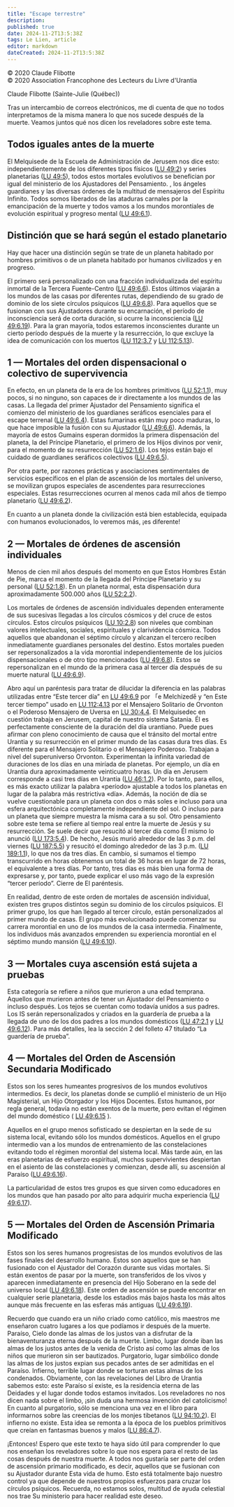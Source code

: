 ```yaml
---
title: "Escape terrestre"
description: 
published: true
date: 2024-11-2T13:5:38Z
tags: Le Lien, article
editor: markdown
dateCreated: 2024-11-2T13:5:38Z
---
```


<p class="v-card tema v-sheet--gris claro aclarar-3 px-2">© 2020 Claude Flibotte<br>© 2020 Association Francophone des Lecteurs du Livre d'Urantia</p>


Claude Flibotte (Sainte-Julie (Québec))

Tras un intercambio de correos electrónicos, me di cuenta de que no todos interpretamos de la misma manera lo que nos sucede después de la muerte. Veamos juntos qué nos dicen los reveladores sobre este tema.

## Todos iguales antes de la muerte

El Melquisede de la Escuela de Administración de Jerusem nos dice esto: independientemente de los diferentes tipos físicos ([LU 49:2](/es/The_Urantia_Book/49#p2)) y series planetarias ([LU 49:5](/es/The_Urantia_Book/49#p5)), todos estos mortales evolutivos se benefician por igual del ministerio de los Ajustadores del Pensamiento. , los ángeles guardianes y las diversas órdenes de la multitud de mensajeros del Espíritu Infinito. Todos somos liberados de las ataduras carnales por la emancipación de la muerte y todos vamos a los mundos morontiales de evolución espiritual y progreso mental ([LU 49:6.1](/es/The_Urantia_Book/49#p6_1)).

## Distinción que se hará según el estado planetario

Hay que hacer una distinción según se trate de un planeta habitado por hombres primitivos o de un planeta habitado por humanos civilizados y en progreso.

El primero será personalizado con una fracción individualizada del espíritu inmortal de la Tercera Fuente-Centro ([LU 49:6.6](/es/The_Urantia_Book/49#p6_6)). Estos últimos viajarán a los mundos de las casas por diferentes rutas, dependiendo de su grado de dominio de los siete círculos psíquicos ([LU 49:6.8](/es/The_Urantia_Book/49#p6_8)). Para aquellos que se fusionan con sus Ajustadores durante su encarnación, el período de inconsciencia será de corta duración, si ocurre la inconsciencia ([LU 49:6.19](/es/The_Urantia_Book/49#p6_19)). Para la gran mayoría, todos estaremos inconscientes durante un cierto período después de la muerte y la resurrección, lo que excluye la idea de comunicación con los muertos ([LU 112:3.7](/es/The_Urantia_Book/112#p3_7) y [LU 112:5.13](/es/The_Urantia_Book/112#p5_13)).

## 1 — Mortales del orden dispensacional o colectivo de supervivencia

En efecto, en un planeta de la era de los hombres primitivos ([LU 52:1.1](/es/The_Urantia_Book/52#p1_1)), muy pocos, si no ninguno, son capaces de ir directamente a los mundos de las casas. La llegada del primer Ajustador del Pensamiento significa el comienzo del ministerio de los guardianes seráficos esenciales para el escape terrenal ([LU 49:6.4](/es/The_Urantia_Book/49#p6_4)). Estas fumarinas están muy poco maduras, lo que hace imposible la fusión con su Ajustador ([LU 49:6.6](/es/The_Urantia_Book/49#p6_6)). Además, la mayoría de estos Gumains esperan dormidos la primera dispensación del planeta, la del Príncipe Planetario, el primero de los Hijos divinos por venir, para el momento de su resurrección ([LU 52:1.6](/es/The_Urantia_Book/52#p1_6)). Los tejos están bajo el cuidado de guardianes seráficos colectivos ([LU 49:6.5](/es/The_Urantia_Book/49#p6_5)).

Por otra parte, por razones prácticas y asociaciones sentimentales de servicios específicos en el plan de ascensión de los mortales del universo, se movilizan grupos especiales de ascendentes para resurrecciones especiales. Estas resurrecciones ocurren al menos cada mil años de tiempo planetario ([LU 49:6.2](/es/The_Urantia_Book/49#p6_2)).

En cuanto a un planeta donde la civilización está bien establecida, equipada con humanos evolucionados, lo veremos más, ¡es diferente!

## 2 — Mortales de órdenes de ascensión individuales

Menos de cien mil años después del momento en que Estos Hombres Están de Pie, marca el momento de la llegada del Príncipe Planetario y su personal ([LU 52:1.8](/es/The_Urantia_Book/52#p1_8)). En un planeta normal, esta dispensación dura aproximadamente 500.000 años ([LU 52:2.2](/es/The_Urantia_Book/52#p2_2)).

Los mortales de órdenes de ascensión individuales dependen enteramente de sus sucesivas llegadas a los círculos cósmicos y del cruce de estos círculos. Estos círculos psíquicos ([LU 10:2.8](/es/The_Urantia_Book/10#p2_8)) son niveles que combinan valores intelectuales, sociales, espirituales y clarividencia cósmica. Todos aquellos que abandonan el séptimo círculo y alcanzan el tercero reciben inmediatamente guardianes personales del destino. Estos mortales pueden ser repersonalizados a la vida morontial independientemente de los juicios dispensacionales o de otro tipo mencionados ([LU 49:6.8](/es/The_Urantia_Book/49#p6_8)). Estos se repersonalizan en el mundo de la primera casa al tercer día después de su muerte natural ([LU 49:6.9](/es/The_Urantia_Book/49#p6_9)).

Abro aquí un paréntesis para tratar de dilucidar la diferencia en las palabras utilizadas entre “Este tercer día” en [LU 49:6.9](/es/The_Urantia_Book/49#p6_9) por 「e Melchizede̋ y “en Este tercer tiempo” usado en [LU 112:4.13](/es/The_Urantia_Book/112#p4_13) por el Mensajero Solitario de Orvonton o el Poderoso Mensajero de Uversa en [LU 30:4.4](/es/The_Urantia_Book/30#p4_4). El Melquisedec en cuestión trabaja en Jerusem, capital de nuestro sistema Satania. Él es perfectamente consciente de la duración del día urantiano. Puede pues afirmar con pleno conocimiento de causa que el tránsito del mortal entre Urantia y su resurrección en el primer mundo de las casas dura tres días. Es diferente para el Mensajero Solitario o el Mensajero Poderoso. Trabajan a nivel del superuniverso Orvonton. Experimentan la infinita variedad de duraciones de los días en una miríada de planetas. Por ejemplo, un día en Urantia dura aproximadamente veinticuatro horas. Un día en Jerusem corresponde a casi tres días en Urantia ([LU 46:1.2](/es/The_Urantia_Book/46#p1_2)). Por lo tanto, para ellos, es más exacto utilizar la palabra «período» ajustable a todos los planetas en lugar de la palabra más restrictiva «día». Además, la noción de día se vuelve cuestionable para un planeta con dos o más soles e incluso para una esfera arquitectónica completamente independiente del sol. O incluso para un planeta que siempre muestra la misma cara a su sol. Otro pensamiento sobre este tema se refiere al tiempo real entre la muerte de Jesús y su resurrección. Se suele decir que resucitó al tercer día como Él mismo lo anunció ([LU 173:5.4](/es/The_Urantia_Book/173#p5_4)). De hecho, Jesús murió alrededor de las 3 p.m. del viernes ([LU 187:5.5](/es/The_Urantia_Book/187#p5_5)) y resucitó el domingo alrededor de las 3 p.m. ([LU 189:1.1](/es/The_Urantia_Book/189#p1_1)), lo que nos da tres días. En cambio, si sumamos el tiempo transcurrido en horas obtenemos un total de 36 horas en lugar de 72 horas, el equivalente a tres días. Por tanto, tres días es más bien una forma de expresarse y, por tanto, puede explicar el uso más vago de la expresión “tercer período”. Cierre de El paréntesis.

En realidad, dentro de este orden de mortales de ascensión individual, existen tres grupos distintos según su dominio de los círculos psíquicos. El primer grupo, los que han llegado al tercer círculo, están personalizados al primer mundo de casas. El grupo más evolucionado puede comenzar su carrera morontial en uno de los mundos de la casa intermedia. Finalmente, los individuos más avanzados emprenden su experiencia morontial en el séptimo mundo mansión ([LU 49:6.10](/es/The_Urantia_Book/49#p6_10)).

## 3 — Mortales cuya ascensión está sujeta a pruebas

Esta categoría se refiere a niños que murieron a una edad temprana. Aquellos que murieron antes de tener un Ajustador del Pensamiento o incluso después. Los tejos se cuentan como todavía unidos a sus padres. Los IS serán repersonalizados y criados en la guardería de prueba a la llegada de uno de los dos padres a los mundos domésticos ([LU 47:2.1](/es/The_Urantia_Book/47#p2_1) y [LU 49:6.12](/es/The_Urantia_Book/49#p6_12)). Para más detalles, lea la sección 2 del folleto 47 titulado “La guardería de prueba”.

## 4 — Mortales del Orden de Ascensión Secundaria Modificado

Estos son los seres humeantes progresivos de los mundos evolutivos intermedios. Es decir, los planetas donde se cumplió el ministerio de un Hijo Magisterial, un Hijo Otorgador y los Hijos Docentes. Estos humanos, por regla general, todavía no están exentos de la muerte, pero evitan el régimen del mundo doméstico ( [LU 49:6.15](/es/The_Urantia_Book/49#p6_15) ).

Aquellos en el grupo menos sofisticado se despiertan en la sede de su sistema local, evitando sólo los mundos domésticos. Aquellos en el grupo intermedio van a los mundos de entrenamiento de las constelaciones evitando todo el régimen morontial del sistema local. Más tarde aún, en las eras planetarias de esfuerzo espiritual, muchos supervivientes despiertan en el asiento de las constelaciones y comienzan, desde allí, su ascensión al Paraíso ([LU 49:6.16](/es/The_Urantia_Book/49#p6_16)).

La particularidad de estos tres grupos es que sirven como educadores en los mundos que han pasado por alto para adquirir mucha experiencia ([LU 49:6.17](/es/The_Urantia_Book/49#p6_17)).

## 5 — Mortales del Orden de Ascensión Primaria Modificado

Estos son los seres humanos progresistas de los mundos evolutivos de las fases finales del desarrollo humano. Estos son aquellos que se han fusionado con el Ajustador del Corazón durante sus vidas mortales. Si están exentos de pasar por la muerte, son transferidos de los vivos y aparecen inmediatamente en presencia del Hijo Soberano en la sede del universo local ([LU 49:6.18](/es/The_Urantia_Book/49#p6_18)). Este orden de ascensión se puede encontrar en cualquier serie planetaria, desde los estadios más bajos hasta los más altos aunque más frecuente en las esferas más antiguas ([LU 49:6.19](/es/The_Urantia_Book/49#p6_19)).

Recuerdo que cuando era un niño criado como católico, mis maestros me enseñaron cuatro lugares a los que podíamos ir después de la muerte. Paraíso, Cielo donde las almas de los justos van a disfrutar de la bienaventuranza eterna después de la muerte. Limbo, lugar donde iban las almas de los justos antes de la venida de Cristo así como las almas de los niños que murieron sin ser bautizados. Purgatorio, lugar simbólico donde las almas de los justos expian sus pecados antes de ser admitidas en el Paraíso. Infierno, terrible lugar donde se torturan estas almas de los condenados. Obviamente, con las revelaciones del Libro de Urantia sabemos esto: este Paraíso sí existe, es la residencia eterna de las Deidades y el lugar donde todos estamos invitados. Los reveladores no nos dicen nada sobre el limbo, ¡sin duda una hermosa invención del catolicismo! En cuanto al purgatorio, sólo se menciona una vez en el libro para informarnos sobre las creencias de los monjes tibetanos ([LU 94:10.2](/es/The_Urantia_Book/94#p10_2)). El infierno no existe. Esta idea se remonta a la época de los pueblos primitivos que creían en fantasmas buenos y malos ([LU 86:4.7](/es/The_Urantia_Book/86#p4_7)).

¡Entonces! Espero que este texto te haya sido útil para comprender lo que nos enseñan los reveladores sobre lo que nos espera para el resto de las cosas después de nuestra muerte. A todos nos gustaría ser parte del orden de ascensión primario modificado, es decir, aquellos que se fusionan con su Ajustador durante Esta vida de humo. Esto está totalmente bajo nuestro control ya que depende de nuestros propios esfuerzos para cruzar los círculos psíquicos. Recuerda, no estamos solos, multitud de ayuda celestial nos trae Su ministerio para hacer realidad este deseo.

